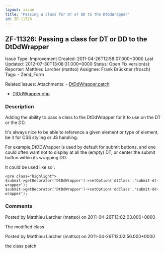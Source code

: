 ```yaml
---
layout: issue
title: "Passing a class for DT or DD to the DtDdWrapper"
id: ZF-11326
---
```


ZF-11326: Passing a class for DT or DD to the DtDdWrapper
---------------------------------------------------------

 Issue Type: Improvement Created: 2011-04-26T12:58:07.000+0000 Last Updated: 2012-07-30T13:08:31.000+0000 Status: Open Fix version(s): 
 Reporter:  Matthieu Larcher (mattso)  Assignee:  Frank Brückner (frosch)  Tags: - Zend\_Form
 
 Related issues: 
 Attachments: - [DtDdWrapper.patch](/issues/secure/attachment/13879/DtDdWrapper.patch)
- [DtDdWrapper.php](/issues/secure/attachment/13878/DtDdWrapper.php)
 
### Description

Adding the ability to pass a class to the DtDdWrapper for it to use on the DT or the DD.

It's always nice to be able to reference a given element or type of element, be it for CSS styling or JS handling.

For example,DtDDWrapper is used by default for submit buttons, and one could often want not to display at all the (empty) DT, or center the submit button within its wrapping DD.

It could be used like so :

 
    <pre class="highlight">
    $submit->getDecorator('DtDdWrapper')->setOption('dtClass','submit-dt-wrapper');
    $submit->getDecorator('DtDdWrapper')->setOption('ddClass','submit-dd-wrapper');


 

 

### Comments

Posted by Matthieu Larcher (mattso) on 2011-04-26T13:02:03.000+0000

The modified class

 

 

Posted by Matthieu Larcher (mattso) on 2011-04-26T13:02:56.000+0000

the class patch

 

 